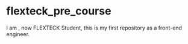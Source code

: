 # flexteck_pre_course
I am , now FLEXTECK Student, this is my first repository as a front-end engineer.
